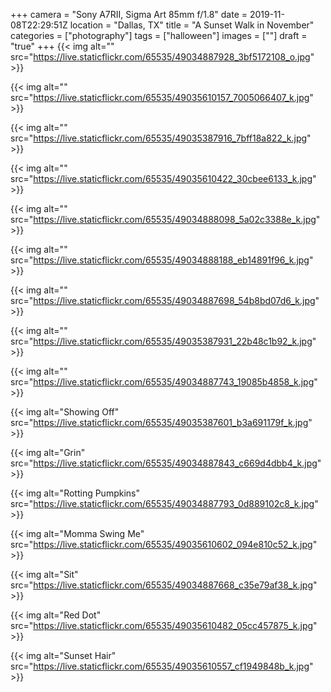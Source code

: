 +++
camera = "Sony A7RII, Sigma Art 85mm f/1.8"
date = 2019-11-08T22:29:51Z
location = "Dallas, TX"
title = "A Sunset Walk in November"
categories = ["photography"]
tags = ["halloween"]
images = [""]
draft = "true"
+++
{{< img alt="" src="https://live.staticflickr.com/65535/49034887928_3bf5172108_o.jpg" >}}
<!--more-->

{{< img alt="" src="https://live.staticflickr.com/65535/49035610157_7005066407_k.jpg" >}}

{{< img alt="" src="https://live.staticflickr.com/65535/49035387916_7bff18a822_k.jpg" >}}

{{< img alt="" src="https://live.staticflickr.com/65535/49035610422_30cbee6133_k.jpg" >}}

{{< img alt="" src="https://live.staticflickr.com/65535/49034888098_5a02c3388e_k.jpg" >}}

{{< img alt="" src="https://live.staticflickr.com/65535/49034888188_eb14891f96_k.jpg" >}}

{{< img alt="" src="https://live.staticflickr.com/65535/49034887698_54b8bd07d6_k.jpg" >}}

{{< img alt="" src="https://live.staticflickr.com/65535/49035387931_22b48c1b92_k.jpg" >}}

{{< img alt="" src="https://live.staticflickr.com/65535/49034887743_19085b4858_k.jpg" >}}

{{< img alt="Showing Off" src="https://live.staticflickr.com/65535/49035387601_b3a691179f_k.jpg" >}}

{{< img alt="Grin" src="https://live.staticflickr.com/65535/49034887843_c669d4dbb4_k.jpg" >}}

{{< img alt="Rotting Pumpkins" src="https://live.staticflickr.com/65535/49034887793_0d889102c8_k.jpg" >}}

{{< img alt="Momma Swing Me" src="https://live.staticflickr.com/65535/49035610602_094e810c52_k.jpg" >}}

{{< img alt="Sit" src="https://live.staticflickr.com/65535/49034887668_c35e79af38_k.jpg" >}}

{{< img alt="Red Dot" src="https://live.staticflickr.com/65535/49035610482_05cc457875_k.jpg" >}}

{{< img alt="Sunset Hair" src="https://live.staticflickr.com/65535/49035610557_cf1949848b_k.jpg" >}}
